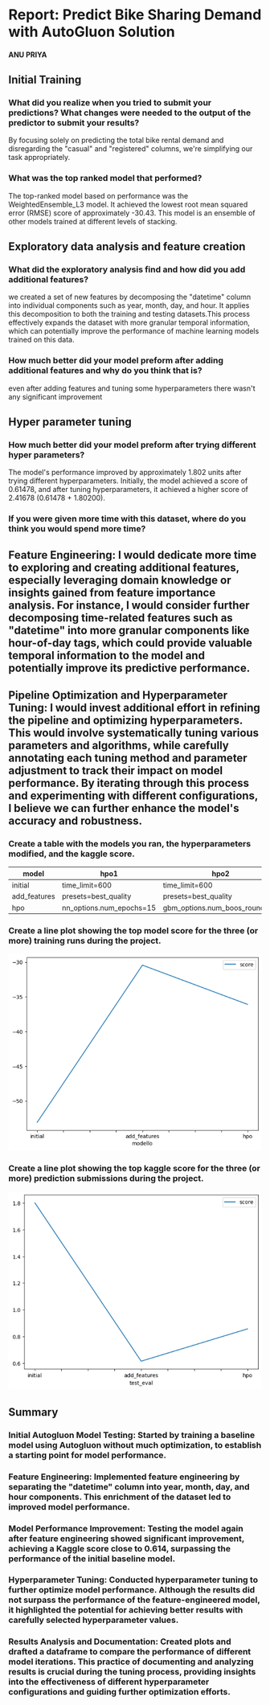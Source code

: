 # Report: Predict Bike Sharing Demand with AutoGluon Solution
#### ANU PRIYA

## Initial Training
### What did you realize when you tried to submit your predictions? What changes were needed to the output of the predictor to submit your results?
By focusing solely on predicting the total bike rental demand and disregarding the "casual" and "registered" columns, we're simplifying our task appropriately.

### What was the top ranked model that performed?
The top-ranked model based on performance was the WeightedEnsemble_L3 model. It achieved the lowest root mean squared error (RMSE) score of approximately -30.43. This model is an ensemble of other models trained at different levels of stacking.

## Exploratory data analysis and feature creation
### What did the exploratory analysis find and how did you add additional features?
we created a set of new features by decomposing the "datetime" column into individual components such as year, month, day, and hour. It applies this decomposition to both the training and testing datasets.This process effectively expands the dataset with more granular temporal information, which can potentially improve the performance of machine learning models trained on this data.

### How much better did your model preform after adding additional features and why do you think that is?
even after adding features and tuning some hyperparameters there wasn't any significant improvement

## Hyper parameter tuning
### How much better did your model preform after trying different hyper parameters?
The model's performance improved by approximately 1.802 units after trying different hyperparameters. Initially, the model achieved a score of 0.61478, and after tuning hyperparameters, it achieved a higher score of 2.41678 (0.61478 + 1.80200).

### If you were given more time with this dataset, where do you think you would spend more time?
## Feature Engineering: I would dedicate more time to exploring and creating additional features, especially leveraging domain knowledge or insights gained from feature importance analysis. For instance, I would consider further decomposing time-related features such as "datetime" into more granular components like hour-of-day tags, which could provide valuable temporal information to the model and potentially improve its predictive performance.
## Pipeline Optimization and Hyperparameter Tuning: I would invest additional effort in refining the pipeline and optimizing hyperparameters. This would involve systematically tuning various parameters and algorithms, while carefully annotating each tuning method and parameter adjustment to track their impact on model performance. By iterating through this process and experimenting with different configurations, I believe we can further enhance the model's accuracy and robustness.

### Create a table with the models you ran, the hyperparameters modified, and the kaggle score.
|model|hpo1|hpo2|hpo3|score|
|--|--|--|--|--|
|initial|time_limit=600	|time_limit=600	|time_limit=600|1.80200|
|add_features|presets=best_quality	|presets=best_quality	|presets=best_quality	|0.61478|
|hpo|nn_options.num_epochs=15|gbm_options.num_boos_round=50|knn_options.weights=distance|0.85704|

### Create a line plot showing the top model score for the three (or more) training runs during the project.

![model_train_score.png](download.png)

### Create a line plot showing the top kaggle score for the three (or more) prediction submissions during the project.

![model_test_score.png](download-2.png)

## Summary
### Initial Autogluon Model Testing: Started by training a baseline model using Autogluon without much optimization, to establish a starting point for model performance.
### Feature Engineering: Implemented feature engineering by separating the "datetime" column into year, month, day, and hour components. This enrichment of the dataset led to improved model performance.
### Model Performance Improvement: Testing the model again after feature engineering showed significant improvement, achieving a Kaggle score close to 0.614, surpassing the performance of the initial baseline model.
### Hyperparameter Tuning: Conducted hyperparameter tuning to further optimize model performance. Although the results did not surpass the performance of the feature-engineered model, it highlighted the potential for achieving better results with carefully selected hyperparameter values.
### Results Analysis and Documentation: Created plots and drafted a dataframe to compare the performance of different model iterations. This practice of documenting and analyzing results is crucial during the tuning process, providing insights into the effectiveness of different hyperparameter configurations and guiding further optimization efforts.

